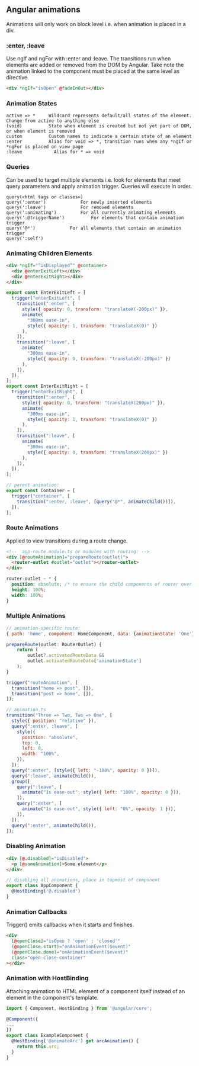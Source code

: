 ## Angular animations

Animations will only work on block level i.e. when animation is placed in a div.

### :enter, :leave

Use ngIf and ngFor with :enter and :leave. The transitions run when elements are added or removed from the DOM by Angular. Take note the animation linked to the component must be placed at the same level as directive.

```html
<div *ngIf="isOpen" @fadeInOut></div>
```

### Animation States

```
active => *   	Wildcard represents default/all states of the element. Change from active to anything else
(void)        	State when element is created but not yet part of DOM, or when element is removed
custom        	Custom names to indicate a certain state of an element
:enter        	Alias for void => *, transition runs when any *ngIf or *ngFor is placed on view page
:leave		      Alias for * => void
```

### Queries

Can be used to target multiple elements i.e. look for elements that meet query parameters and apply animation trigger. Queries will execute in order.

```
query(<html tags or classes>)
query(':enter')				For newly inserted elements
query(':leave')				For removed elements
query(':animating')			For all currently animating elements
query(':@triggerName')			For elements that contain animation trigger
query('@*')				For all elements that contain an animation trigger
query(':self')
```

### Animating Children Elements

```html
<div *ngIf="”isDisplayed”" @container>
  <div @enterExitLeft></div>
  <div @enterExitRight></div>
</div>
```

```javascript
export const EnterExitLeft = [
  trigger("enterExitLeft", [
    transition(":enter", [
      style({ opacity: 0, transform: "translateX(-200px)" }),
      animate(
        "300ms ease-in",
        style({ opacity: 1, transform: "translateX(0)" })
      ),
    ]),
    transition(":leave", [
      animate(
        "300ms ease-in",
        style({ opacity: 0, transform: "translateX(-200px)" })
      ),
    ]),
  ]),
];
export const EnterExitRight = [
  trigger("enterExitRight", [
    transition(":enter", [
      style({ opacity: 0, transform: "translateX(200px)" }),
      animate(
        "300ms ease-in",
        style({ opacity: 1, transform: "translateX(0)" })
      ),
    ]),
    transition(":leave", [
      animate(
        "300ms ease-in",
        style({ opacity: 0, transform: "translateX(200px)" })
      ),
    ]),
  ]),
];

// parent animation:
export const Container = [
  trigger("container", [
    transition(":enter, :leave", [query("@*", animateChild())]),
  ]),
];
```

### Route Animations

Applied to view transitions during a route change.

```html
<!--  app-route.module.ts or modules with routing: -->
<div [@routeAnimation]="prepareRoute(outlet)">
  <router-outlet #outlet="outlet"></router-outlet>
</div>
```

```css
router-outlet ~ * {
  position: absolute; /* to ensure the child components of router overlay one another*/
  height: 100%;
  width: 100%;
}
```

### Multiple Animations

```javascript
// animation-specific route:
{ path: 'home', component: HomeComponent, data: {animationState: 'One'} }
```

```javascript
prepareRoute(outlet: RouterOutlet) {
    return (
        outlet?.activatedRouteData &&
        outlet.activatedRouteData['animationState']
	);
}
```

```javascript
trigger("routeAnimation", [
  transition("home => post", []),
  transition("post => home", []),
]);
```

```javascript
// animation.ts
transition("Three => Two, Two => One", [
  style({ position: "relative" }),
  query(":enter, :leave", [
    style({
      position: "absolute",
      top: 0,
      left: 0,
      width: "100%",
    }),
  ]),
  query(":enter", [style({ left: "-100%", opacity: 0 })]),
  query(":leave", animateChild()),
  group([
    query(":leave", [
      animate("1s ease-out", style({ left: "100%", opacity: 0 })),
    ]),
    query(":enter", [
      animate("1s ease-out", style({ left: "0%", opacity: 1 })),
    ]),
  ]),
  query(":enter", animateChild()),
]);
```

### Disabling Animation

```html
<div [@.disabled]="isDisabled">
  <p [@someAnimation]>Some element</p>
</div>
```

```javascript
// disabling all animations, place in topmost of component
export class AppComponent {
  @HostBinding('@.disabled')
}
```

### Animation Callbacks

Trigger() emits callbacks when it starts and finishes.

```html
<div
  [@openClose]="isOpen ? 'open' : 'closed'"
  (@openClose.start)="onAnimationEvent($event)"
  (@openClose.done)="onAnimationEvent($event)"
  class="open-close-container"
></div>
```

### Animation with HostBinding

Attaching animation to HTML element of a component itself instead of an element in the component's template.

```javascript
import { Component, HostBinding } from '@angular/core';

@Component({
...
})
export class ExampleComponent {
  @HostBinding('@animateArc') get arcAnimation() {
    return this.arc;
  }
}
```
